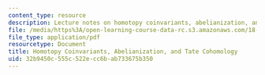 ```yaml
---
content_type: resource
description: Lecture notes on homotopy coinvariants, abelianization, and Tate cohomology.
file: /media/https%3A/open-learning-course-data-rc.s3.amazonaws.com/18-786-number-theory-ii-class-field-theory-spring-2016/32b9450c555c522ecc6bab733675b350_MIT18_786S16_lec13.pdf
file_type: application/pdf
resourcetype: Document
title: Homotopy Coinvariants, Abelianization, and Tate Cohomology
uid: 32b9450c-555c-522e-cc6b-ab733675b350
---
```

